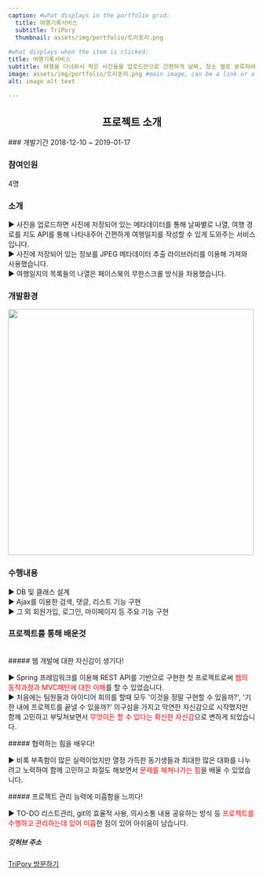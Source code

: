 ```yaml
---
caption: #what displays in the portfolio grid:
  title: 여행기록서비스
  subtitle: TriPory
  thumbnail: assets/img/portfolio/트리포리.png
  
#what displays when the item is clicked:
title: 여행기록서비스 
subtitle: 여행을 다녀와서 찍은 사진들을 업로드만으로 간편하게 날짜, 장소 별로 분류하여 여행일지를 기록하는 서비스
image: assets/img/portfolio/트리포리.png #main image, can be a link or a file in assets/img/portfolio
alt: image alt text

---
```

<h2 style="text-align: center"> 프로젝트 소개</h2>
### 개발기간
2018-12-10 ~ 2019-01-17

### 참여인원
4명

### 소개
<p class="item-intro">
▶ 사진을 업로드하면 사진에 저장되어 있는 메타데이터를 통해 날짜별로 나열, 여행 경로를 지도 API를 통해 나타내주어 간편하게 여행일지를 작성할 수 있게 도와주는 서비스입니다.<br>
▶ 사진에 저장되어 있는 정보를 JPEG 메타데이터 추출 라이브러리를 이용해 가져와 사용했습니다.<br>
▶ 여행일지의 목록들의 나열은 페이스북의 무한스크롤 방식을 차용했습니다.<br>
</p>

### 개발환경
<image src="assets/img/portfolio/트리포리_개발환경.png" style="width:500px"></image>

### 수행내용
▶ DB 및 클래스 설계<br>
▶ Ajax를 이용한 검색, 댓글, 리스트 기능 구현<br>
▶ 그 외 회원가입, 로그인, 마이페이지 등 주요 기능 구현<br>

### 프로젝트를 통해 배운것
<br>
##### 웹 개발에 대한 자신감이 생기다!
<p class="item-intro">
▶ Spring 프레임워크를 이용해 REST API를 기반으로 구현한 첫 프로젝트로써 <span style="color:red">웹의 동작과정과 MVC패턴에 대한 이해</span>를 할 수 있었습니다.<br>
▶ 처음에는 팀원들과 아이디어 회의를 할때 모두 '이것을 정말 구현할 수 있을까?', '기한 내에 프로젝트를 끝낼 수 있을까?' 의구심을 가지고 막연한 자신감으로 시작했지만
함께 고민하고 부딪쳐보면서 <span style="color:red">무엇이든 할 수 있다는 확신한 자신감</span>으로 변하게 되었습니다.
</p>
##### 협력하는 힘을 배우다!
<p class="item-intro">
▶ 비록 부족함이 많은 실력이었지만 열정 가득한 동기생들과 최대한 많은 대화를 나누려고 노력하여 함께 고민하고 좌절도 해보면서 <span style="color:red">문제를 헤쳐나가는 힘</span>을 배울 수 있었습니다.<br>
</p>
##### 프로젝트 관리 능력에 미흡함을 느끼다!
<p class="item-intro">
▶ TO-DO 리스트관리, git의 효율적 사용, 의사소통 내용 공유하는 방식 등 <span style="color:red">프로젝트를 수행하고 관리하는데 있어 미흡</span>한 점이 있어 아쉬움이 남습니다. 
</p>

##### 깃허브 주소
[TriPory 방문하기]( https://github.com/hwangsero/TriPory " https://github.com/hwangsero/TriPory")
